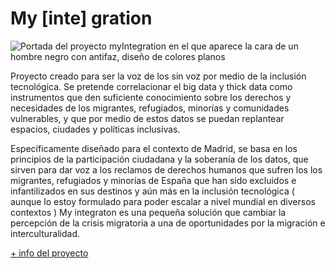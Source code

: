 # My [inte] gration

![Portada del proyecto myIntegration en el que aparece la cara de un hombre negro con antifaz, diseño de colores planos](https://www.medialab-prado.es/sites/default/files/styles/imagenes_medianas/public/project/image/my%20itegration%20vizualizar2%20.png?itok=ClAKnsBn "myIntegration")

Proyecto creado para ser la voz de los sin voz por medio de la inclusión tecnológica. Se pretende correlacionar el big data y thick data como instrumentos que den suficiente conocimiento sobre los derechos y necesidades de los migrantes, refugiados, minorías y comunidades vulnerables, y que por medio de estos datos se puedan replantear espacios, ciudades y políticas inclusivas.

Específicamente diseñado para el contexto de Madrid, se basa en los principios de la participación ciudadana y la soberanía de los datos, que sirven para dar voz a los reclamos de derechos humanos que sufren los los migrantes, refugiados y minorías de España que han sido excluidos e infantilizados en sus destinos y aún más en la inclusión tecnológica ( aunque lo estoy formulado para poder escalar a nivel mundial en diversos contextos ) My integraton es una pequeña solución que cambiar la percepción de la crisis migratoria a una de oportunidades por la migración e interculturalidad. 

[+ info del proyecto](https://www.medialab-prado.es/proyectos/my-inte-gration)
